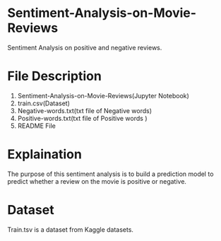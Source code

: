 # Sentiment-Analysis-on-Movie-Reviews
 Sentiment Analysis on positive and negative reviews.

# File Description
 1. Sentiment-Analysis-on-Movie-Reviews(Jupyter Notebook)
 2. train.csv(Dataset)
 3. Negative-words.txt(txt file of Negative words)
 4. Positive-words.txt(txt file of Positive words )
 5. README File

# Explaination
The purpose of this sentiment  analysis is to build a prediction model to predict whether a review on the movie is positive or negative.

# Dataset
Train.tsv is a dataset from Kaggle datasets.
